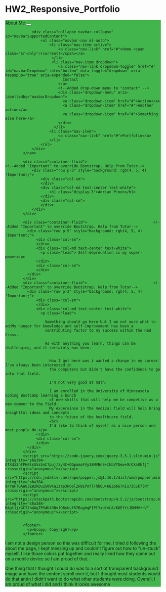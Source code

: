 # HW2_Responsive_Portfolio<!DOCTYPE html>
<html lang="en">
<head>
    <meta charset="UTF-8">
    <meta name="viewport" content="width=device-width, initial-scale=1.0">
    <link rel="stylesheet" href="https://stackpath.bootstrapcdn.com/bootstrap/4.5.2/css/bootstrap.min.css" integrity="sha384-JcKb8q3iqJ61gNV9KGb8thSsNjpSL0n8PARn9HuZOnIxN0hoP+VmmDGMN5t9UJ0Z" crossorigin="anonymous">
    <title>About Me</title>


</head>
<body>
                                                                                                                  <!--Added "Important" to override Bootstrap. Help from Tutor-->  
            <nav class="navbar navbar-expand-lg navbar-dark bg-dark" style="background:rgba(47, 174, 58, 0.905) !Important;">
                <a class="navbar-brand" href="#">About Me</a>
                <button class="navbar-toggler" type="button" data-toggle="collapse" data-target="#navbarSupportedContent" aria-controls="navbarSupportedContent" aria-expanded="false" aria-label="Toggle navigation">
                     <span class="navbar-toggler-icon"></span>
                </button>

                <div class="collapse navbar-collapse" id="navbarSupportedContent">
                    <ul class="navbar-nav ml-auto">
                        <li class="nav-item active">
                            <a class="nav-link" href="#">Home <span class="sr-only">(current)</span></a>
                         </li>
                         <li class="nav-item dropdown">
                            <a class="nav-link dropdown-toggle" href="#" id="navbarDropdown" role="button" data-toggle="dropdown" aria-haspopup="true" aria-expanded="false">
                              Contact
                            </a>
                            <!--Added drop-down menu to "contact" -->
                            <div class="dropdown-menu" aria-labelledby="navbarDropdown">
                              <a class="dropdown-item" href="#">Action</a>
                              <a class="dropdown-item" href="#">Another action</a>
                              <a class="dropdown-item" href="#">Something else here</a>
                            </div>
                          </li>
                        <li class="nav-item">
                            <a class="nav-link" href="#">Portfolio</a>
                        </li>
                    </ul>
                </div>
            </nav>

            <div class="container-fluid">                                <!--Added "Important" to override Bootstrap. Help from Tutor--> 
                <div class="row p-5" style="background: rgb(4, 5, 4) !Important;">
                    <div class="col-sm">
                    </div>
                    <div class="col-md text-center text-white">
                        <h1 class="display-5">Adrian Pinon</h1>
                    </div>
                    <div class="col-sm">
                    </div>
                </div>
            </div>
            
            <div class="container-fluid">                              <!--Added "Important" to override Bootstrap. Help from Tutor--> 
              <div class="row p-5" style="background: rgb(4, 5, 4) !Important;">
                  <div class="col-sm">
                  </div>
                  <div class="col-md text-center text-white">
                    <p class="lead"> Self-deprecation is my super-power</p>
                  </div>
                  <div class="col-sm">
                  </div>
              </div>
            </div>
            <div class="container-fluid">                              <!--Added "Important" to override Bootstrap. Help from Tutor--> 
              <div class="row p-2" style="background: rgb(4, 5, 4) !Important;">
                  <div class="col-sm">
                  </div>
                  <div class="col-md text-center text-white">
                    <p class="lead">
                      
                      Something should go here but I am not sure what to addMy hunger for knowledge and self-improvement has been a 
                      contributing factor to my success within the Red Cross. 
                      
                      As with anything you learn, things can be challenging, and it certainly has been.
                      
                      
                        How I got here was i wanted a change in my career. I've always been interested in
                        the computers but didn't have the confidence to go into that field.
                      
                        I'm not very good at math. 
                        
                        I am enrolled in the University of Minneasota Coding Bootcamp learning a bunch
                        of new skills that will help me be competive as a new commer to the field.
                        My expereince in the medical field will help bring insightful ideas and concepts 
                        to the future of the healthcare field. 
                        <br>
                        I'd like to think of myself as a nice person and most people do.</p>
                  </div>
                  <div class="col-sm">
                  </div>
              </div>
            </div>
            <script src="https://code.jquery.com/jquery-3.5.1.slim.min.js" integrity="sha384-DfXdz2htPH0lsSSs5nCTpuj/zy4C+OGpamoFVy38MVBnE+IbbVYUew+OrCXaRkfj" crossorigin="anonymous"></script>
            <script src="https://cdn.jsdelivr.net/npm/popper.js@1.16.1/dist/umd/popper.min.js" integrity="sha384-9/reFTGAW83EW2RDu2S0VKaIzap3H66lZH81PoYlFhbGU+6BZp6G7niu735Sk7lN" crossorigin="anonymous"></script>
            <script src="https://stackpath.bootstrapcdn.com/bootstrap/4.5.2/js/bootstrap.min.js" integrity="sha384-B4gt1jrGC7Jh4AgTPSdUtOBvfO8shuf57BaghqFfPlYxofvL8/KUEfYiJOMMV+rV" crossorigin="anonymous"></script>
          
            
            <footer>
              <p>&copy; Copyright</p>
            </footer>
</body>
</html>




I am not a design person so this was difficult for me.   I tried d following the about me page, I kept messing up and couldn't figure out how to "un-stuck" myself.
I like those colors put together and really liked how they came out on a mobile device so I am proud of that.

One thing that I thought I could do was to a sort of transparent background image and have the content scroll over it, but I thought most students would do that 
andn I didn't want to do what other students were doing. Overall, I am proud of what I did and I think it looks awesome